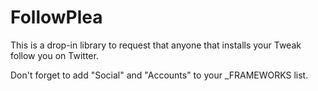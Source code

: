 # FollowPlea

This is a drop-in library to request that anyone that installs your Tweak follow you on Twitter.

Don't forget to add "Social" and "Accounts" to your _FRAMEWORKS list.